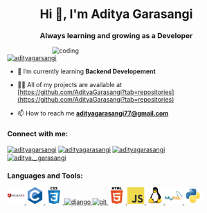 <h1 align="center">Hi 👋, I'm Aditya Garasangi</h1>
<h3 align="center">Always learning and growing as a Developer</h3>
<img align="right" width="400" alt="coding" src="https://th.bing.com/th/id/R.54c9af226721e95539a5cd9592d635bb?rik=pQNFNX3MXrFJdQ&riu=http%3a%2f%2fstore.outsourcingpundit.com%2fwp-content%2fuploads%2f2019%2f01%2ffocus-animation.gif&ehk=68Llss3Mjyn992cDHPwHGdT7F4pj746e%2fDDu6l4ZzHA%3d&risl=&pid=ImgRaw&r=0">

<p align="left"> <a href="https://twitter.com/adityagarsangi" target="blank"><img src="https://img.shields.io/twitter/follow/adityagarsangi?logo=twitter&style=for-the-badge" alt="adityagarsangi" /></a> </p>

- 🌱 I’m currently learning **Backend Developement**

- 👨‍💻 All of my projects are available at [https://github.com/AdityaGarasangi?tab=repositories](https://github.com/AdityaGarasangi?tab=repositories)

- 📫 How to reach me **adityagarasangi77@gmail.com**

<h3 align="left">Connect with me:</h3>
<p align="left">
<a href="https://twitter.com/adityagarsangi" target="blank"><img align="center" src="https://raw.githubusercontent.com/rahuldkjain/github-profile-readme-generator/master/src/images/icons/Social/twitter.svg" alt="adityagarsangi" height="30" width="40" /></a>
<a href="https://linkedin.com/in/adityagarasangi" target="blank"><img align="center" src="https://raw.githubusercontent.com/rahuldkjain/github-profile-readme-generator/master/src/images/icons/Social/linked-in-alt.svg" alt="adityagarasangi" height="30" width="40" /></a>
<a href="https://stackoverflow.com/users/adityagarasangi" target="blank"><img align="center" src="https://raw.githubusercontent.com/rahuldkjain/github-profile-readme-generator/master/src/images/icons/Social/stack-overflow.svg" alt="adityagarasangi" height="30" width="40" /></a>
<a href="https://instagram.com/aditya._.garasangi" target="blank"><img align="center" src="https://raw.githubusercontent.com/rahuldkjain/github-profile-readme-generator/master/src/images/icons/Social/instagram.svg" alt="aditya._.garasangi" height="30" width="40" /></a>
</p>

<h3 align="left">Languages and Tools:</h3>
<p align="left"> <a href="https://angular.io" target="_blank" rel="noreferrer"> <img src="https://raw.githubusercontent.com/devicons/devicon/master/icons/angularjs/angularjs-original-wordmark.svg" alt="angularjs" width="40" height="40"/> </a> <a href="https://www.cprogramming.com/" target="_blank" rel="noreferrer"> <img src="https://raw.githubusercontent.com/devicons/devicon/master/icons/c/c-original.svg" alt="c" width="40" height="40"/> </a> <a href="https://www.w3schools.com/css/" target="_blank" rel="noreferrer"> <img src="https://raw.githubusercontent.com/devicons/devicon/master/icons/css3/css3-original-wordmark.svg" alt="css3" width="40" height="40"/> </a> <a href="https://www.djangoproject.com/" target="_blank" rel="noreferrer"> <img src="https://cdn.worldvectorlogo.com/logos/django.svg" alt="django" width="40" height="40"/> </a> <a href="https://git-scm.com/" target="_blank" rel="noreferrer"> <img src="https://www.vectorlogo.zone/logos/git-scm/git-scm-icon.svg" alt="git" width="40" height="40"/> </a> <a href="https://www.w3.org/html/" target="_blank" rel="noreferrer"> <img src="https://raw.githubusercontent.com/devicons/devicon/master/icons/html5/html5-original-wordmark.svg" alt="html5" width="40" height="40"/> </a> <a href="https://developer.mozilla.org/en-US/docs/Web/JavaScript" target="_blank" rel="noreferrer"> <img src="https://raw.githubusercontent.com/devicons/devicon/master/icons/javascript/javascript-original.svg" alt="javascript" width="40" height="40"/> </a> <a href="https://www.linux.org/" target="_blank" rel="noreferrer"> <img src="https://raw.githubusercontent.com/devicons/devicon/master/icons/linux/linux-original.svg" alt="linux" width="40" height="40"/> </a> <a href="https://www.mysql.com/" target="_blank" rel="noreferrer"> <img src="https://raw.githubusercontent.com/devicons/devicon/master/icons/mysql/mysql-original-wordmark.svg" alt="mysql" width="40" height="40"/> </a> <a href="https://www.python.org" target="_blank" rel="noreferrer"> <img src="https://raw.githubusercontent.com/devicons/devicon/master/icons/python/python-original.svg" alt="python" width="40" height="40"/> </a> </p>
